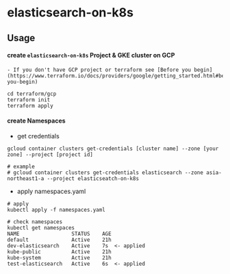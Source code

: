 # elasticsearch-on-k8s

## Usage

#### create `elasticsearch-on-k8s` Project & GKE cluster on GCP
    - If you don't have GCP project or terraform see [Before you begin](https://www.terraform.io/docs/providers/google/getting_started.html#before-you-begin)

```
cd terraform/gcp
terraform init
terraform apply
```

#### create Namespaces
- get credentials
```
gcloud container clusters get-credentials [cluster name] --zone [your zone] --project [project id]

# example
# gcloud container clusters get-credentials elasticsearch --zone asia-northeast1-a --project elasticseatch-on-k8s 
```

- apply namespaces.yaml

```
# apply
kubectl apply -f namespaces.yaml

# check namespaces
kubectl get namespaces
NAME                 STATUS    AGE
default              Active    21h
dev-elasticsearch    Active    7s  <- applied
kube-public          Active    21h
kube-system          Active    21h
test-elasticsearch   Active    6s  <- applied
```